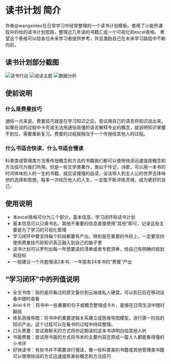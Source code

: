 # 读书计划 简介
作者@wangxinleo在日常学习中经常整理的一个读书计划模板。套用了小能熊课程中的给的读书计划思路，整理近几年读的书籍汇成一个可视化的excel表格。
希望这个表格可以给各位未来学习者提供参考，并且激励自己在未来学习路程中不断向前。
## 读书计划部分截图
![读书行动](https://raw.githubusercontent.com/wangxinleo/readlist/master/1.png)
![阅读主题](https://raw.githubusercontent.com/wangxinleo/readlist/master/2.png)
![数据分析](https://raw.githubusercontent.com/wangxinleo/readlist/master/3.png)
## 使前说明
### 什么是费曼技巧
通俗一点来说，费曼技巧就是在学习知识之后，尝试用自己的语言将知识说出来。如果在说的过程中卡壳或无法用通俗易懂的语言解释专业的概念，就说明知识掌握不到位，需要重新复习。费曼的过程就相当于一个传授给其他人的过程。
### 什么书适合快读，什么书适合慢读
科普类或管理类方法等传授概念和方法的书籍我们都可以使用快读迅速提炼概念和方法技巧为我们所用。但是一些文学类著作，类似于传记，诗歌，可以用一本书的时间体味别人的一生的书籍，就应该慢慢的品读，设法带入到主人公的世界去体味他的选择和思想。每多一次经历他人的人生，一定能不断淬炼灵魂，成为更好的自己。
## 使用说明
- 本excel表格可分为三个部分，基本信息、学习闭环和读书计划
- 基本信息可以只填书名，其他不重要的信息直接使用“其他”即可，记录这些主要是为了学习的可视化管理
- 学习闭环中要坚持每个阶段都要有产出，特别是在重要的书目上，一定要坚持使用费曼技巧将知识真正融入到自己的脑子里
- 读书计划可以罗列出每一年想要读的清单或者专题清单，给自己有明确的规划和目标
- 一般建议一个月能慢读2本书，一年能有24本书的“费曼”产出
## “学习闭环”中的列值说明
- 全文书库：指的是将看过的原文备份到云端或私人硬盘，可以到日后在移动设备中随时查看
- Anki卡片：将书中一些重要的句子或概念整理成卡片，能够在日常生活中随时翻阅
- 体系思维导图：将书中的重要逻辑关系建立成思维导图模型，进行第一阶段的知识产出。这个过程可以在看书的过程中持续整理。
- 口头费曼：尝试用聊天的方式将你近期读的这本书讲明白给其他人听
- 书面费曼：尝试用书面的方式将书本的主要内容还原成一篇人人都能看得懂的小书评
- 好快读书：有些书并不需要进行慢读，像一些科普类的书籍或其他管理类书籍可以使用快读的方式迅速提炼某些概念和方法技巧
